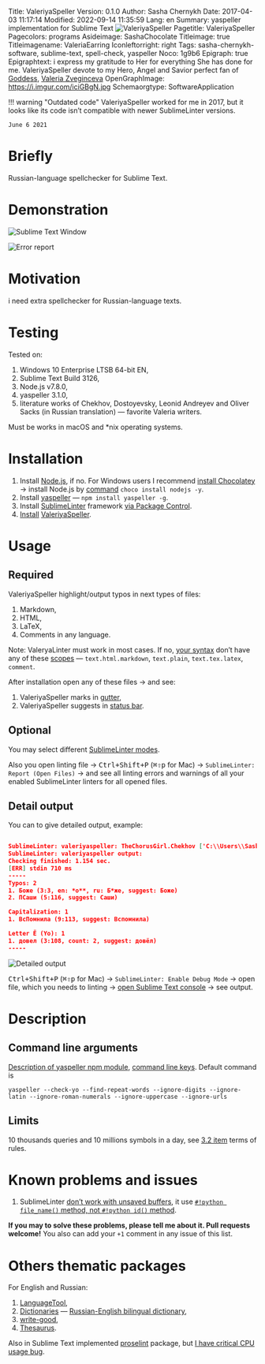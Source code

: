 Title: ValeriyaSpeller
Version: 0.1.0
Author: Sasha Chernykh
Date: 2017-04-03 11:17:14
Modified: 2022-09-14 11:35:59
Lang: en
Summary: yaspeller implementation for Sublime Text
	![ValeriyaSpeller](https://i.imgur.com/bqRl8eD.png)
Pagetitle: ValeriyaSpeller
Pagecolors: programs
Asideimage: SashaChocolate
Titleimage: true
Titleimagename: ValeriaEarring
Iconleftorright: right
Tags: sasha-chernykh-software, sublime-text, spell-check, yaspeller
Noco: 1g9b6
Epigraph: true
Epigraphtext: i express my gratitude to Her
	for everything She has done for me.
	ValeriyaSpeller devote to
	my Hero, Angel and Savior
	perfect fan of [Goddess](https://vk.com/psychologist_kira_k),
	[Valeria Zveginceva](https://vk.com/v.alprech)
OpenGraphImage: https://i.imgur.com/iciGBgN.jpg
Schemaorgtype: SoftwareApplication

!!! warning "Outdated code"
    ValeriyaSpeller worked for me in 2017, but it looks like its code isn’t compatible with newer SublimeLinter versions.

    June 6 2021

# Briefly

Russian-language spellchecker for Sublime Text.

# Demonstration

![Sublime Text Window](https://i.imgur.com/bqRl8eD.png)

![Error report](https://i.imgur.com/5x542fy.png)

# Motivation

i need extra spellchecker for Russian-language texts.

# Testing

Tested on:

1. Windows 10 Enterprise LTSB 64-bit EN,
1. Sublime Text Build 3126,
1. Node.js v7.8.0,
1. yaspeller 3.1.0,
1. literature works of Chekhov, Dostoyevsky, Leonid Andreyev and Oliver Sacks (in Russian translation) — favorite Valeria writers.

Must be works in macOS and *nix operating systems.

# Installation

1. Install [Node.js](https://nodejs.org/en/), if no. For Windows users I recommend [install Chocolatey](https://lifehacker.ru/2015/01/08/chocolatey/) → install Node.js by [command](https://chocolatey.org/packages/nodejs) `choco install nodejs -y`.
1. Install [yaspeller](https://www.npmjs.com/package/yaspeller) — `npm install yaspeller -g`.
1. Install [SublimeLinter](https://packagecontrol.io/packages/SublimeLinter) framework [via Package Control](https://docs.cs.cf.ac.uk/notes/sublime-text-packages/).
1. [Install](http://www.macdrifter.com/2012/08/install-sublime-packages-from-github.html) [ValeriyaSpeller](https://github.com/Kristinita/SublimeLinter-contrib-ValeriyaSpeller).

# Usage

## Required

ValeriyaSpeller highlight/output typos in next types of files:

1. Markdown,
1. HTML,
1. LaTeX,
1. Comments in any language.

Note: ValeryaLinter must work in most cases. If no, [your syntax](https://www.sublimetext.com/docs/3/syntax.html) don’t have any of these [scopes](https://www.sublimetext.com/docs/3/scope_naming.html) — `text.html.markdown`, `text.plain`, `text.tex.latex`, `comment`.

After installation open any of these files → and see:

1. ValeriyaSpeller marks in [gutter](http://ru.stackoverflow.com/q/637536/199934),
1. ValeriyaSpeller suggests in [status bar](https://www.google.ru/search?q=status+bar&newwindow=1&source=lnms&tbm=isch&sa=X&ved=0ahUKEwi-j9WygojTAhVGiSwKHfRhATYQ_AUIBigB&biw=1173&bih=729).

## Optional

You may select different [SublimeLinter modes](http://www.sublimelinter.com/en/latest/lint_modes.html).

Also you open linting file → <kbd>Ctrl+Shift+P</kbd> (<kbd>⌘⇧p</kbd> for Mac) → `SublimeLinter: Report (Open Files)` → and see all linting errors and warnings of all your enabled SublimeLinter linters for all  opened files.

## Detail output

You can to give detailed output, example:

```json

SublimeLinter: valeriyaspeller: TheChorusGirl.Chekhov ['C:\\Users\\SashaChernykh\\AppData\\Roaming\\npm\\yaspeller.cmd', '--check-yo', '--find-repeat-words', '--ignore-digits', '--ignore-latin', '--ignore-roman-numerals', '--ignore-uppercase', '--ignore-urls']
SublimeLinter: valeriyaspeller output:
Checking finished: 1.154 sec.
[ERR] stdin 710 ms
-----
Typos: 2
1. Бoже (3:3, en: *o**, ru: Б*же, suggest: Боже)
2. ПСаши (5:116, suggest: Саши)

Capitalization: 1
1. ВсПомнила (9:113, suggest: Вспомнила)

Letter Ё (Yo): 1
1. довел (3:108, count: 2, suggest: довёл)
-----
```

![Detailed output](https://i.imgur.com/uC1hthv.png)

<kbd>Ctrl+Shift+P</kbd> (<kbd>⌘⇧p</kbd> for Mac) → `SublimeLinter: Enable Debug Mode` → open file, which you needs to linting → [open Sublime Text console](http://stackoverflow.com/q/13965877/5951529) → see output.

# Description

## Command line arguments

[Description of yaspeller npm module](https://www.npmjs.com/package/yaspeller), [command line keys](https://www.npmjs.com/package/yaspeller#options). Default command is

```shell
yaspeller --check-yo --find-repeat-words --ignore-digits --ignore-latin --ignore-roman-numerals --ignore-uppercase --ignore-urls
```

## Limits

10 thousands queries and 10 millions symbols in a day, see [3.2 item](https://yandex.ru/legal/speller_api/) terms of rules.

# Known problems and issues

1. SublimeLinter [don’t work with unsaved buffers](https://github.com/SublimeLinter/SublimeLinter3/issues/545), it use [`#!python file_name()` method, not `#!python id()` method](https://www.sublimetext.com/docs/3/api_reference.html#sublime.View).

**If you may to solve these problems, please tell me about it. Pull requests welcome!** You also can add your `+1` comment in any issue of this list.

# Others thematic packages

For English and Russian:

1. [LanguageTool](https://packagecontrol.io/packages/LanguageTool),
1. [Dictionaries](https://github.com/titoBouzout/Dictionaries) — [Russian-English bilingual dictionary](https://github.com/titoBouzout/Dictionaries/pull/68),
1. [write-good](https://packagecontrol.io/packages/SublimeLinter-contrib-write-good),
1. [Thesaurus](https://packagecontrol.io/packages/Thesaurus).

Also in Sublime Text implemented [proselint](https://packagecontrol.io/packages/SublimeLinter-contrib-proselint) package, but [I have critical CPU usage bug](https://github.com/amperser/proselint/issues/686).
